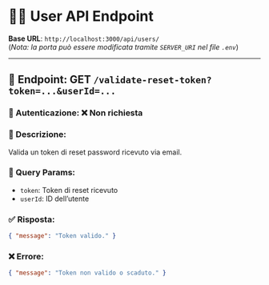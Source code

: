 
# 🧑‍💻 User API Endpoint

**Base URL**: `http://localhost:3000/api/users/`  
(*Nota: la porta può essere modificata tramite `SERVER_URI` nel file `.env`*)

---

## 📍 Endpoint: GET `/validate-reset-token?token=...&userId=...`

### 🔐 Autenticazione: ❌ Non richiesta

### 📝 Descrizione:
Valida un token di reset password ricevuto via email.

### 🔄 Query Params:
- `token`: Token di reset ricevuto
- `userId`: ID dell’utente

### ✅ Risposta:
```json
{ "message": "Token valido." }
```

### ❌ Errore:
```json
{ "message": "Token non valido o scaduto." }
```

